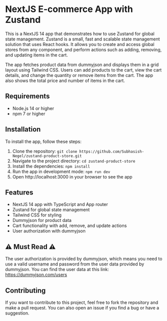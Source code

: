 # NextJS E-commerce App with Zustand

This is a NextJS 14 app that demonstrates how to use Zustand for global state management. Zustand is a small, fast and scalable state management solution that uses React hooks. It allows you to create and access global stores from any component, and perform actions such as adding, removing, and updating items in the cart.

The app fetches product data from dummyjson and displays them in a grid layout using Tailwind CSS. Users can add products to the cart, view the cart details, and change the quantity or remove items from the cart. The app also shows the total price and number of items in the cart.

## Requirements

- Node.js 14 or higher
- npm 7 or higher

## Installation

To install the app, follow these steps:

1. Clone the repository: `git clone https://github.com/Subhasish-Negel/zustand-product-store.git`
2. Navigate to the project directory: `cd zustand-product-store`
3. Install the dependencies: `npm install`
4. Run the app in development mode: `npm run dev`
5. Open http://localhost:3000 in your browser to see the app

## Features

- NextJS 14 app with TypeScript and App router
- Zustand for global state management
- Tailwind CSS for styling
- Dummyjson for product data
- Cart functionality with add, remove, and update actions
- User authorization with dummyjson

## **⚠️ Must Read ⚠️**

The user authorization is provided by dummyjson, which means you need to use a valid username and password from the user data provided by dummyjson. You can find the user data at this link: https://dummyjson.com/users


## Contributing

If you want to contribute to this project, feel free to fork the repository and make a pull request. You can also open an issue if you find a bug or have a suggestion.
